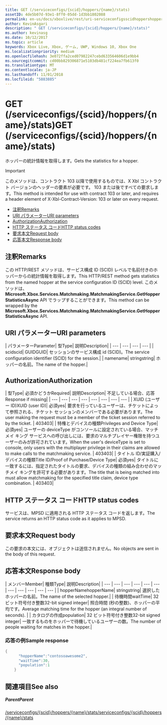 ```yaml
---
title: GET (/serviceconfigs/{scid}/hoppers/{name}/stats)
assetID: 4de5b07d-93e1-8ff0-05dd-1d3bb1802088
permalink: en-us/docs/xboxlive/rest/uri-serviceconfigsscidhoppershoppernamestatsget.html
author: KevinAsgari
description: " GET (/serviceconfigs/{scid}/hoppers/{name}/stats)"
ms.author: kevinasg
ms.date: 10/12/2017
ms.topic: article
keywords: Xbox Live, Xbox, ゲーム, UWP, Windows 10, Xbox One
ms.localizationpriority: medium
ms.openlocfilehash: 3e072ffa2ced07982247cebd633564606d1e9bb4
ms.sourcegitcommit: cd00bb829306871e5103db481cf224ea7fb613f0
ms.translationtype: MT
ms.contentlocale: ja-JP
ms.lasthandoff: 11/01/2018
ms.locfileid: "5883885"
---
```

# <a name="get-serviceconfigsscidhoppersnamestats"></a><span data-ttu-id="f7df9-104">GET (/serviceconfigs/{scid}/hoppers/{name}/stats)</span><span class="sxs-lookup"><span data-stu-id="f7df9-104">GET (/serviceconfigs/{scid}/hoppers/{name}/stats)</span></span>

<span data-ttu-id="f7df9-105">ホッパーの統計情報を取得します。</span><span class="sxs-lookup"><span data-stu-id="f7df9-105">Gets the statistics for a hopper.</span></span>

> [!IMPORTANT]
> <span data-ttu-id="f7df9-106">このメソッドは、コントラクト 103 以降で使用するものでは、X Xbl コントラクト バージョンのヘッダーの要素が必要です。 103 または後ですべての要求します。</span><span class="sxs-lookup"><span data-stu-id="f7df9-106">This method is intended for use with contract 103 or later, and requires a header element of X-Xbl-Contract-Version: 103 or later on every request.</span></span>

  * [<span data-ttu-id="f7df9-107">注釈</span><span class="sxs-lookup"><span data-stu-id="f7df9-107">Remarks</span></span>](#ID4ET)
  * [<span data-ttu-id="f7df9-108">URI パラメーター</span><span class="sxs-lookup"><span data-stu-id="f7df9-108">URI parameters</span></span>](#ID4E5)
  * [<span data-ttu-id="f7df9-109">Authorization</span><span class="sxs-lookup"><span data-stu-id="f7df9-109">Authorization</span></span>](#ID4EJB)
  * [<span data-ttu-id="f7df9-110">HTTP ステータス コード</span><span class="sxs-lookup"><span data-stu-id="f7df9-110">HTTP status codes</span></span>](#ID4E3C)
  * [<span data-ttu-id="f7df9-111">要求本文</span><span class="sxs-lookup"><span data-stu-id="f7df9-111">Request body</span></span>](#ID4EFD)
  * [<span data-ttu-id="f7df9-112">応答本文</span><span class="sxs-lookup"><span data-stu-id="f7df9-112">Response body</span></span>](#ID4EQD)

<a id="ID4ET"></a>


## <a name="remarks"></a><span data-ttu-id="f7df9-113">注釈</span><span class="sxs-lookup"><span data-stu-id="f7df9-113">Remarks</span></span>
<span data-ttu-id="f7df9-114">この HTTP/REST メソッドは、サービス構成 ID (SCID) レベルで名前付きのホッパーからの統計情報を取得します。</span><span class="sxs-lookup"><span data-stu-id="f7df9-114">This HTTP/REST method gets statistics from the named hopper at the service configuration ID (SCID) level.</span></span> <span data-ttu-id="f7df9-115">このメソッドは、 **Microsoft.Xbox.Services.Matchmaking.MatchmakingService.GetHopperStatisticsAsync** API でラップすることができます。</span><span class="sxs-lookup"><span data-stu-id="f7df9-115">This method can be wrapped by the **Microsoft.Xbox.Services.Matchmaking.MatchmakingService.GetHopperStatisticsAsync** API.</span></span>  
<a id="ID4E5"></a>


## <a name="uri-parameters"></a><span data-ttu-id="f7df9-116">URI パラメーター</span><span class="sxs-lookup"><span data-stu-id="f7df9-116">URI parameters</span></span>

| <span data-ttu-id="f7df9-117">パラメーター</span><span class="sxs-lookup"><span data-stu-id="f7df9-117">Parameter</span></span>| <span data-ttu-id="f7df9-118">型</span><span class="sxs-lookup"><span data-stu-id="f7df9-118">Type</span></span>| <span data-ttu-id="f7df9-119">説明</span><span class="sxs-lookup"><span data-stu-id="f7df9-119">Description</span></span>|
| --- | --- | --- | --- |
| <span data-ttu-id="f7df9-120">scid</span><span class="sxs-lookup"><span data-stu-id="f7df9-120">scid</span></span>| <span data-ttu-id="f7df9-121">GUID</span><span class="sxs-lookup"><span data-stu-id="f7df9-121">GUID</span></span>| <span data-ttu-id="f7df9-122">セッションのサービス構成 id (SCID)。</span><span class="sxs-lookup"><span data-stu-id="f7df9-122">The service configuration identifier (SCID) for the session.</span></span>|
| <span data-ttu-id="f7df9-123">name</span><span class="sxs-lookup"><span data-stu-id="f7df9-123">name</span></span>| <span data-ttu-id="f7df9-124">string</span><span class="sxs-lookup"><span data-stu-id="f7df9-124">string</span></span>| <span data-ttu-id="f7df9-125">ホッパーの名前。</span><span class="sxs-lookup"><span data-stu-id="f7df9-125">The name of the hopper.</span></span>|

<a id="ID4EJB"></a>


## <a name="authorization"></a><span data-ttu-id="f7df9-126">Authorization</span><span class="sxs-lookup"><span data-stu-id="f7df9-126">Authorization</span></span>

| <span data-ttu-id="f7df9-127">型</span><span class="sxs-lookup"><span data-stu-id="f7df9-127">Type</span></span>| <span data-ttu-id="f7df9-128">必須かどうか</span><span class="sxs-lookup"><span data-stu-id="f7df9-128">Required</span></span>| <span data-ttu-id="f7df9-129">説明</span><span class="sxs-lookup"><span data-stu-id="f7df9-129">Description</span></span>| <span data-ttu-id="f7df9-130">不足している場合、応答</span><span class="sxs-lookup"><span data-stu-id="f7df9-130">Response if missing</span></span>|
| --- | --- | --- | --- | --- | --- | --- | --- |
| <span data-ttu-id="f7df9-131">XUID (ユーザー ID)</span><span class="sxs-lookup"><span data-stu-id="f7df9-131">XUID (user ID)</span></span>| <span data-ttu-id="f7df9-132">必須</span><span class="sxs-lookup"><span data-stu-id="f7df9-132">yes</span></span>| <span data-ttu-id="f7df9-133">要求を行っているユーザーは、チケットによって参照される、チケット セッションのメンバーである必要があります。</span><span class="sxs-lookup"><span data-stu-id="f7df9-133">The user making the request must be a member of the ticket session referred to by the ticket.</span></span> | <span data-ttu-id="f7df9-134">403</span><span class="sxs-lookup"><span data-stu-id="f7df9-134">403</span></span>|
| <span data-ttu-id="f7df9-135">特権とデバイスの種類</span><span class="sxs-lookup"><span data-stu-id="f7df9-135">Privileges and Device Type</span></span>| <span data-ttu-id="f7df9-136">必須</span><span class="sxs-lookup"><span data-stu-id="f7df9-136">yes</span></span>| <span data-ttu-id="f7df9-137">ユーザーの deviceType がコンソールに設定されている場合、マッチメイ キング サービスへの呼び出しには、要求のマルチプレイヤー権限を持つユーザーのみが許可されています。</span><span class="sxs-lookup"><span data-stu-id="f7df9-137">When the user's deviceType is set to console, only users with the multiplayer privilege in their claims are allowed to make calls to the matchmaking service.</span></span> | <span data-ttu-id="f7df9-138">403</span><span class="sxs-lookup"><span data-stu-id="f7df9-138">403</span></span>|
| <span data-ttu-id="f7df9-139">タイトル ID/実証購入/デバイスの種類</span><span class="sxs-lookup"><span data-stu-id="f7df9-139">Title ID/Proof of Purchase/Device Type</span></span>| <span data-ttu-id="f7df9-140">必須</span><span class="sxs-lookup"><span data-stu-id="f7df9-140">yes</span></span>| <span data-ttu-id="f7df9-141">タイトルに一致するには、指定されたタイトルの要求、デバイスの種類の組み合わせのマッチメイ キングを許可する必要があります。</span><span class="sxs-lookup"><span data-stu-id="f7df9-141">The title that is being matched into must allow matchmaking for the specified title claim, device type combination.</span></span> | <span data-ttu-id="f7df9-142">403</span><span class="sxs-lookup"><span data-stu-id="f7df9-142">403</span></span>|

<a id="ID4E3C"></a>


## <a name="http-status-codes"></a><span data-ttu-id="f7df9-143">HTTP ステータス コード</span><span class="sxs-lookup"><span data-stu-id="f7df9-143">HTTP status codes</span></span>
<span data-ttu-id="f7df9-144">サービスは、MPSD に適用される HTTP ステータス コードを返します。</span><span class="sxs-lookup"><span data-stu-id="f7df9-144">The service returns an HTTP status code as it applies to MPSD.</span></span>  
<a id="ID4EFD"></a>


## <a name="request-body"></a><span data-ttu-id="f7df9-145">要求本文</span><span class="sxs-lookup"><span data-stu-id="f7df9-145">Request body</span></span>

<span data-ttu-id="f7df9-146">この要求の本文には、オブジェクトは送信されません。</span><span class="sxs-lookup"><span data-stu-id="f7df9-146">No objects are sent in the body of this request.</span></span>

<a id="ID4EQD"></a>


## <a name="response-body"></a><span data-ttu-id="f7df9-147">応答本文</span><span class="sxs-lookup"><span data-stu-id="f7df9-147">Response body</span></span>

| <span data-ttu-id="f7df9-148">メンバー</span><span class="sxs-lookup"><span data-stu-id="f7df9-148">Member</span></span>| <span data-ttu-id="f7df9-149">種類</span><span class="sxs-lookup"><span data-stu-id="f7df9-149">Type</span></span>| <span data-ttu-id="f7df9-150">説明</span><span class="sxs-lookup"><span data-stu-id="f7df9-150">Description</span></span>|
| --- | --- | --- | --- | --- | --- | --- | --- | --- | --- | --- |
| <span data-ttu-id="f7df9-151">hopperName</span><span class="sxs-lookup"><span data-stu-id="f7df9-151">hopperName</span></span>| <span data-ttu-id="f7df9-152">string</span><span class="sxs-lookup"><span data-stu-id="f7df9-152">string</span></span>| <span data-ttu-id="f7df9-153">選択したホッパーの名前。</span><span class="sxs-lookup"><span data-stu-id="f7df9-153">The name of the selected hopper.</span></span>|
| <span data-ttu-id="f7df9-154">待機時間</span><span class="sxs-lookup"><span data-stu-id="f7df9-154">waitTime</span></span>| <span data-ttu-id="f7df9-155">32 ビット符号付き整数</span><span class="sxs-lookup"><span data-stu-id="f7df9-155">32-bit signed integer</span></span>| <span data-ttu-id="f7df9-156">照合時間 (秒の整数)、ホッパーの平均です。</span><span class="sxs-lookup"><span data-stu-id="f7df9-156">Average matching time for the hopper (an integral number of seconds).</span></span> |
| <span data-ttu-id="f7df9-157">カタログの作成</span><span class="sxs-lookup"><span data-stu-id="f7df9-157">population</span></span>| <span data-ttu-id="f7df9-158">32 ビット符号付き整数</span><span class="sxs-lookup"><span data-stu-id="f7df9-158">32-bit signed integer</span></span>| <span data-ttu-id="f7df9-159">一致するものをホッパーで待機しているユーザーの数。</span><span class="sxs-lookup"><span data-stu-id="f7df9-159">The number of people waiting for matches in the hopper.</span></span>|

<a id="ID4E1D"></a>


### <a name="sample-response"></a><span data-ttu-id="f7df9-160">応答の例</span><span class="sxs-lookup"><span data-stu-id="f7df9-160">Sample response</span></span>


```cpp
{
      "hopperName":"contosoawesome2",
      "waitTime":30,
      "population":1
    }


```


<a id="ID4EJE"></a>


## <a name="see-also"></a><span data-ttu-id="f7df9-161">関連項目</span><span class="sxs-lookup"><span data-stu-id="f7df9-161">See also</span></span>

<a id="ID4ELE"></a>


##### <a name="parent"></a><span data-ttu-id="f7df9-162">Parent</span><span class="sxs-lookup"><span data-stu-id="f7df9-162">Parent</span></span>  

[<span data-ttu-id="f7df9-163">/serviceconfigs/{scid}/hoppers/{name}/stats</span><span class="sxs-lookup"><span data-stu-id="f7df9-163">/serviceconfigs/{scid}/hoppers/{name}/stats</span></span>](uri-serviceconfigsscidhoppershoppernamestats.md)
